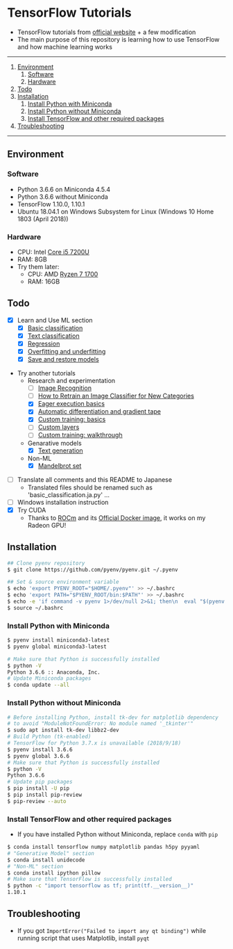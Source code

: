 # TensorFlow Tutorials

- TensorFlow tutorials from [official website](https://www.tensorflow.org/) + a few modification
- The main purpose of this repository is learning how to use TensorFlow and how machine learning works

---

1. [Environment](#environment)
    1. [Software](#software)
    1. [Hardware](#hardware)
1. [Todo](#todo)
1. [Installation](#installation)
    1. [Install Python with Miniconda](#install-python-with-miniconda)
    1. [Install Python without Miniconda](#install-python-without-miniconda)
    1. [Install TensorFlow and other required packages](#install-tensorflow-and-other-required-packages)
1. [Troubleshooting](#troubleshooting)

---

## Environment

### Software

- Python 3.6.6 on Miniconda 4.5.4
- Python 3.6.6 without Miniconda
- TensorFlow 1.10.0, 1.10.1
- Ubuntu 18.04.1 on Windows Subsystem for Linux (Windows 10 Home 1803 (April 2018))

### Hardware

- CPU: Intel [Core i5 7200U](https://ark.intel.com/products/95443/Intel-Core-i5-7200U-Processor-3M-Cache-up-to-3_10-GHz)
- RAM: 8GB
- Try them later:
    - CPU: AMD [Ryzen 7 1700](https://www.amd.com/ja/products/cpu/amd-ryzen-7-1700)
    - RAM: 16GB

## Todo

- [x] Learn and Use ML section
    - [x] [Basic classification](https://www.tensorflow.org/tutorials/keras/basic_classification)
    - [x] [Text classification](https://www.tensorflow.org/tutorials/keras/basic_text_classification)
    - [x] [Regression](https://www.tensorflow.org/tutorials/keras/basic_regression)
    - [x] [Overfitting and underfitting](https://www.tensorflow.org/tutorials/keras/overfit_and_underfit)
    - [x] [Save and restore models](https://www.tensorflow.org/tutorials/keras/save_and_restore_models)
- Try another tutorials
    - Research and experimentation
        - [ ] [Image Recognition](https://www.tensorflow.org/tutorials/images/image_recognition)
        - [ ] [How to Retrain an Image Classifier for New Categories](https://www.tensorflow.org/hub/tutorials/image_retraining)
        - [x] [Eager execution basics](https://www.tensorflow.org/tutorials/eager/eager_basics)
        - [x] [Automatic differentiation and gradient tape](https://www.tensorflow.org/tutorials/eager/automatic_differentiation)
        - [x] [Custom training: basics](https://www.tensorflow.org/tutorials/eager/custom_training)
        - [ ] [Custom layers](https://www.tensorflow.org/tutorials/eager/custom_layers)
        - [ ] [Custom training: walkthrough](https://www.tensorflow.org/tutorials/eager/custom_training_walkthrough)
    - Genarative models
        - [x] [Text generation](https://github.com/tensorflow/tensorflow/blob/r1.10/tensorflow/contrib/eager/python/examples/generative_examples/text_generation.ipynb)
    - Non-ML
        - [x] [Mandelbrot set](https://www.tensorflow.org/tutorials/non-ml/mandelbrot)
- [ ] Translate all comments and this README to Japanese
    - Translated files should be renamed such as 'basic_classification.ja.py' ...
- [ ] Windows installation instruction
- [x] Try CUDA
    - Thanks to [ROCm](https://github.com/ROCmSoftwarePlatform/tensorflow-upstream) and its [Official Docker image](https://hub.docker.com/r/rocm/tensorflow/), it works on my Radeon GPU!

## Installation

```bash
## Clone pyenv repository
$ git clone https://github.com/pyenv/pyenv.git ~/.pyenv

## Set & source environment variable
$ echo 'export PYENV_ROOT="$HOME/.pyenv"' >> ~/.bashrc
$ echo 'export PATH="$PYENV_ROOT/bin:$PATH"' >> ~/.bashrc
$ echo -e 'if command -v pyenv 1>/dev/null 2>&1; then\n  eval "$(pyenv init -)"\nfi' >> ~/.bashrc
$ source ~/.bashrc
```

### Install Python with Miniconda

```bash
$ pyenv install miniconda3-latest
$ pyenv global miniconda3-latest

# Make sure that Python is successfully installed
$ python -V
Python 3.6.6 :: Anaconda, Inc.
# Update Miniconda packages
$ conda update --all
```

### Install Python without Miniconda

```bash
# Before installing Python, install tk-dev for matplotlib dependency
# to avoid "ModuleNotFoundError: No module named '_tkinter'"
$ sudo apt install tk-dev libbz2-dev
# Build Python (tk-enabled)
# TensorFlow for Python 3.7.x is unavailable (2018/9/18)
$ pyenv install 3.6.6
$ pyenv global 3.6.6
# Make sure that Python is successfully installed
$ python -V
Python 3.6.6
# Update pip packages
$ pip install -U pip
$ pip install pip-review
$ pip-review --auto
```

### Install TensorFlow and other required packages

- If you have installed Python without Miniconda, replace `conda` with `pip`

```bash
$ conda install tensorflow numpy matplotlib pandas h5py pyyaml
# "Generative Model" section
$ conda install unidecode
# "Non-ML" section
$ conda install ipython pillow
# Make sure that TensorFlow is successfully installed
$ python -c "import tensorflow as tf; print(tf.__version__)"
1.10.1
```

## Troubleshooting

- If you got `ImportError("Failed to import any qt binding")` while running script that uses Matplotlib, install `pyqt`
